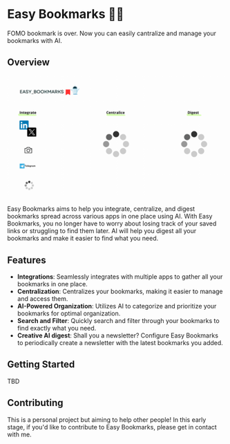 # Easy Bookmarks 🔖🤖

FOMO bookmark is over. Now you can easily cantralize and manage your bookmarks with AI. 

## Overview

![EasyBookmarks](./docs/EasyBookmarks.gif)

Easy Bookmarks aims to help you integrate, centralize, and digest bookmarks spread across various apps in one place using AI. With Easy Bookmarks, you no longer have to worry about losing track of your saved links or struggling to find them later. AI will help you digest all your bookmarks and make it easier to find what you need.


## Features

- **Integrations**: Seamlessly integrates with multiple apps to gather all your bookmarks in one place.
- **Centralization**: Centralizes your bookmarks, making it easier to manage and access them.
- **AI-Powered Organization**: Utilizes AI to categorize and prioritize your bookmarks for optimal organization.
- **Search and Filter**: Quickly search and filter through your bookmarks to find exactly what you need.
- **Creative AI digest**: Shall you a newsletter? Configure Easy Bookmarks to periodically create a newsletter with the latest bookmarks you added.

## Getting Started

TBD

## Contributing

This is a personal project but aiming to help other people! In this early stage, if you'd like to contribute to Easy Bookmarks, please get in contact with me.


